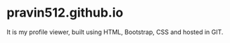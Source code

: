 # pravin512.github.io
 It is my profile viewer, built using HTML, Bootstrap, CSS and hosted in GIT.
